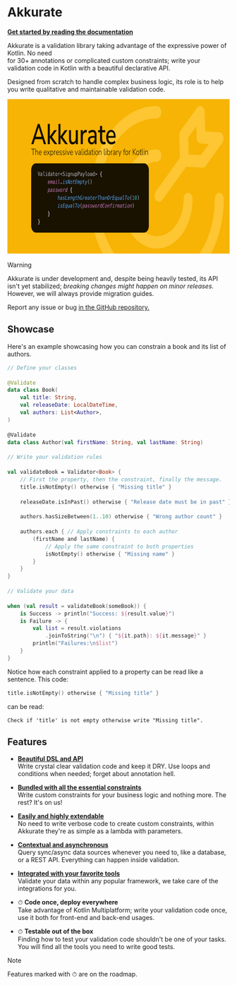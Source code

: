 # Akkurate

[**Get started by reading the documentation**](https://akkurate.dev)

Akkurate is a validation library taking advantage of the expressive power of Kotlin. No need \
for 30+ annotations or complicated custom constraints; write your validation code in Kotlin with a beautiful declarative
API.

Designed from scratch to handle complex business logic, its role is to help you write qualitative and maintainable
validation code.

<img src="documentation/images/social.png" witdh=700 height=350 alt="A code example of Akkurate used to showcase the library on social networks." />

> [!WARNING]
> Akkurate is under development and, despite being heavily tested, its API isn't yet stabilized; _breaking changes
> might happen on minor releases._ However, we will always provide migration guides.
>
> Report any issue or bug <a href="/issues">in the GitHub repository.</a>

## Showcase

Here's an example showcasing how you can constrain a book and its list of authors.

```kotlin
// Define your classes

@Validate
data class Book(
    val title: String,
    val releaseDate: LocalDateTime,
    val authors: List<Author>,
)

@Validate
data class Author(val firstName: String, val lastName: String)

// Write your validation rules

val validateBook = Validator<Book> {
    // First the property, then the constraint, finally the message.
    title.isNotEmpty() otherwise { "Missing title" }

    releaseDate.isInPast() otherwise { "Release date must be in past" }

    authors.hasSizeBetween(1..10) otherwise { "Wrong author count" }

    authors.each { // Apply constraints to each author
        (firstName and lastName) {
            // Apply the same constraint to both properties
            isNotEmpty() otherwise { "Missing name" }
        }
    }
}

// Validate your data

when (val result = validateBook(someBook)) {
    is Success -> println("Success: ${result.value}")
    is Failure -> {
        val list = result.violations
            .joinToString("\n") { "${it.path}: ${it.message}" }
        println("Failures:\n$list")
    }
}
```

Notice how each constraint applied to a property can be read like a sentence. This code:

```kotlin
title.isNotEmpty() otherwise { "Missing title" }
```

can be read:

```text
Check if 'title' is not empty otherwise write "Missing title".
```

## Features

- [**Beautiful DSL and API**](https://akkurate.dev/docs/harness-the-dsl.html) \
  Write crystal clear validation code and keep it <tooltip term="DRY">DRY</tooltip>. Use loops and conditions when
  needed; forget about annotation hell.

- [**Bundled with all the essential constraints**](https://akkurate.dev/docs/apply-constraints.html) \
  Write custom constraints for your business logic and nothing more. The rest? It's on us!

- [**Easily and highly extendable**](https://akkurate.dev/docs/extend.html) \
  No need to write verbose code to create custom constraints, within Akkurate they're as simple as a lambda with
  parameters.

- [**Contextual and asynchronous**](https://akkurate.dev/docs/use-external-sources.html) \
  Query sync/async data sources whenever you need to, like a database, or a REST API. Everything can happen inside
  validation.

- [**Integrated with your favorite tools**](https://akkurate.dev/docs/integrations.html) \
  Validate your data within any popular framework, we take care of the integrations for you.

- ⏱ **Code once, deploy everywhere** \
  Take advantage of Kotlin Multiplatform; write your validation code once, use it both for front-end and back-end
  usages.

- ⏱ **Testable out of the box** \
  Finding how to test your validation code shouldn't be one of your tasks. You will find all the tools you need to write
  good tests.

> [!NOTE]
> Features marked with ⏱ are on the roadmap.

